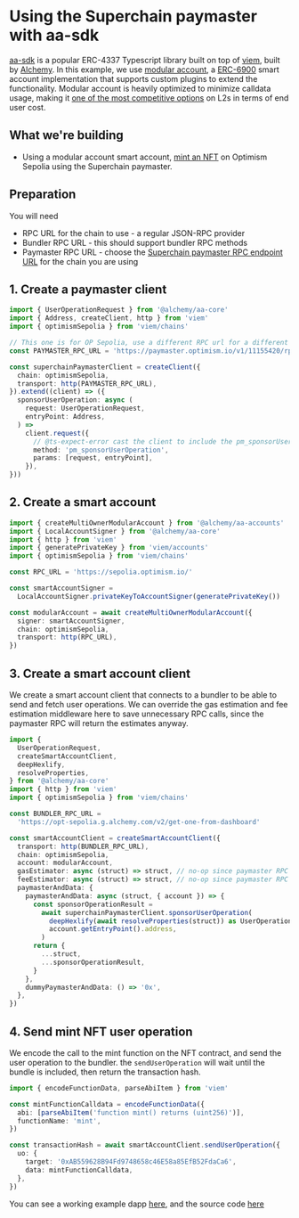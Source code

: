 # Using the Superchain paymaster with aa-sdk

[aa-sdk](https://github.com/alchemyplatform/aa-sdk) is a popular ERC-4337 Typescript library built on top of [viem](https://viem.sh/), built by [Alchemy](https://www.alchemy.com/). In this example, we use [modular account](https://accountkit.alchemy.com/smart-accounts/modular-account/), a [ERC-6900](https://eips.ethereum.org/EIPS/eip-6900) smart account implementation that supports custom plugins to extend the functionality. Modular account is heavily optimized to minimize calldata usage, making it [one of the most competitive options](https://github.com/alchemyplatform/aa-benchmarks) on L2s in terms of end user cost.

## What we're building

- Using a modular account smart account, [mint an NFT](https://optimism-sepolia.blockscout.com/token/0xAB559628B94Fd9748658c46E58a85EfB52FdaCa6) on Optimism Sepolia using the Superchain paymaster.

## Preparation

You will need

- RPC URL for the chain to use - a regular JSON-RPC provider
- Bundler RPC URL - this should support bundler RPC methods
- Paymaster RPC URL - choose the [Superchain paymaster RPC endpoint URL](./README.md) for the chain you are using

## 1. Create a paymaster client

```typescript
import { UserOperationRequest } from '@alchemy/aa-core'
import { Address, createClient, http } from 'viem'
import { optimismSepolia } from 'viem/chains'

// This one is for OP Sepolia, use a different RPC url for a different chain
const PAYMASTER_RPC_URL = 'https://paymaster.optimism.io/v1/11155420/rpc'

const superchainPaymasterClient = createClient({
  chain: optimismSepolia,
  transport: http(PAYMASTER_RPC_URL),
}).extend((client) => ({
  sponsorUserOperation: async (
    request: UserOperationRequest,
    entryPoint: Address,
  ) =>
    client.request({
      // @ts-expect-error cast the client to include the pm_sponsorUserOperation method to avoid type errors
      method: 'pm_sponsorUserOperation',
      params: [request, entryPoint],
    }),
}))
```

## 2. Create a smart account

```typescript
import { createMultiOwnerModularAccount } from '@alchemy/aa-accounts'
import { LocalAccountSigner } from '@alchemy/aa-core'
import { http } from 'viem'
import { generatePrivateKey } from 'viem/accounts'
import { optimismSepolia } from 'viem/chains'

const RPC_URL = 'https://sepolia.optimism.io/'

const smartAccountSigner =
  LocalAccountSigner.privateKeyToAccountSigner(generatePrivateKey())

const modularAccount = await createMultiOwnerModularAccount({
  signer: smartAccountSigner,
  chain: optimismSepolia,
  transport: http(RPC_URL),
})
```

## 3. Create a smart account client

We create a smart account client that connects to a bundler to be able to send and fetch user operations. We can override the gas estimation and fee estimation middleware here to save unnecessary RPC calls, since the paymaster RPC will return the estimates anyway.

```typescript
import {
  UserOperationRequest,
  createSmartAccountClient,
  deepHexlify,
  resolveProperties,
} from '@alchemy/aa-core'
import { http } from 'viem'
import { optimismSepolia } from 'viem/chains'

const BUNDLER_RPC_URL =
  'https://opt-sepolia.g.alchemy.com/v2/get-one-from-dashboard'

const smartAccountClient = createSmartAccountClient({
  transport: http(BUNDLER_RPC_URL),
  chain: optimismSepolia,
  account: modularAccount,
  gasEstimator: async (struct) => struct, // no-op since paymaster RPC will estimate gas
  feeEstimator: async (struct) => struct, // no-op since paymaster RPC will estimate fees
  paymasterAndData: {
    paymasterAndData: async (struct, { account }) => {
      const sponsorOperationResult =
        await superchainPaymasterClient.sponsorUserOperation(
          deepHexlify(await resolveProperties(struct)) as UserOperationRequest,
          account.getEntryPoint().address,
        )
      return {
        ...struct,
        ...sponsorOperationResult,
      }
    },
    dummyPaymasterAndData: () => '0x',
  },
})
```

## 4. Send mint NFT user operation

We encode the call to the mint function on the NFT contract, and send the user operation to the bundler. the `sendUserOperation` will wait until the bundle is included, then return the transaction hash.

```typescript
import { encodeFunctionData, parseAbiItem } from 'viem'

const mintFunctionCalldata = encodeFunctionData({
  abi: [parseAbiItem('function mint() returns (uint256)')],
  functionName: 'mint',
})

const transactionHash = await smartAccountClient.sendUserOperation({
  uo: {
    target: '0xAB559628B94Fd9748658c46E58a85EfB52FdaCa6',
    data: mintFunctionCalldata,
  },
})
```

You can see a working example dapp [here](https://superchain-paymaster-nft-mint-example.pages.dev/), and the source code [here](/apps/paymaster-nft-mint/src/libraries/aa-sdk)
